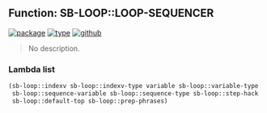 ## Function: SB-LOOP::LOOP-SEQUENCER
[![package](https://img.shields.io/badge/Package-SB--LOOP-5f9ea0.svg?style=social&colorA=999999)](../) [![type](https://img.shields.io/badge/Type-Function-5f9ea0.svg?style=social&colorA=999999)](../#function) [![github](https://img.shields.io/badge/GitHub-View_the_source-5f9ea0.svg?style=social&colorA=999999&logo=github)](https://github.com/sbcl/sbcl/blob/master/src/code/loop.lisp/) 

> No description.

### Lambda list
```cl
(sb-loop::indexv sb-loop::indexv-type variable sb-loop::variable-type
 sb-loop::sequence-variable sb-loop::sequence-type sb-loop::step-hack
 sb-loop::default-top sb-loop::prep-phrases)
```

